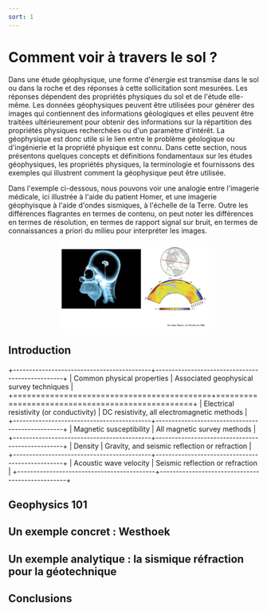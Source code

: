 ```yaml
---
sort: 1
---
```


# Comment voir à travers le sol ?

Dans une étude géophysique, une forme d'énergie est transmise dans le sol ou dans la roche et des réponses à cette sollicitation sont mesurées. Les réponses dépendent des propriétés physiques du sol et de l'étude elle-même. Les données géophysiques peuvent être utilisées pour générer des images qui contiennent des informations géologiques et elles peuvent être traitées ultérieurement pour obtenir des informations sur la répartition des propriétés physiques recherchées ou d'un paramètre d'intérêt. La géophysique est donc utile si le lien entre le problème géologique ou d'ingénierie et la propriété physique est connu. Dans cette section, nous présentons quelques concepts et définitions fondamentaux sur les études géophysiques, les propriétés physiques, la terminologie et fournissons des exemples qui illustrent comment la géophysique peut être utilisée.

Dans l'exemple ci-dessous, nous pouvons voir une analogie entre l'imagerie médicale, ici illustrée à l'aide du patient Homer, et une imagerie géophyisque à l'aide d'ondes sismiques, à l'échelle de la Terre. Outre les différences flagrantes en termes de contenu, on peut noter les différences en termes de résolution, en termes de rapport signal sur bruit, en termes de connaissances a priori du milieu pour interpréter les images.

<img src="../assets/images/intro_analogy.png" style="display:block;float:none;margin-left:auto;margin-right:auto;width:60%"> 

## Introduction

+-------------------------------------------+-------------------------------------------------+
| Common physical properties                | Associated geophysical survey techniques        |
+===========================================+=================================================+
| Electrical resistivity (or conductivity)  |  DC resistivity, all electromagnetic methods    |                    
+-------------------------------------------+-------------------------------------------------+
| Magnetic susceptibility                   |  All magnetic survey methods                    |
+-------------------------------------------+-------------------------------------------------+
| Density                                   |  Gravity, and seismic reflection or refraction  |
+-------------------------------------------+-------------------------------------------------+
| Acoustic wave velocity                    |  Seismic reflection or refraction               |
+-------------------------------------------+-------------------------------------------------+

## Geophysics 101

## Un exemple concret : Westhoek

## Un exemple analytique : la sismique réfraction pour la géotechnique

## Conclusions
